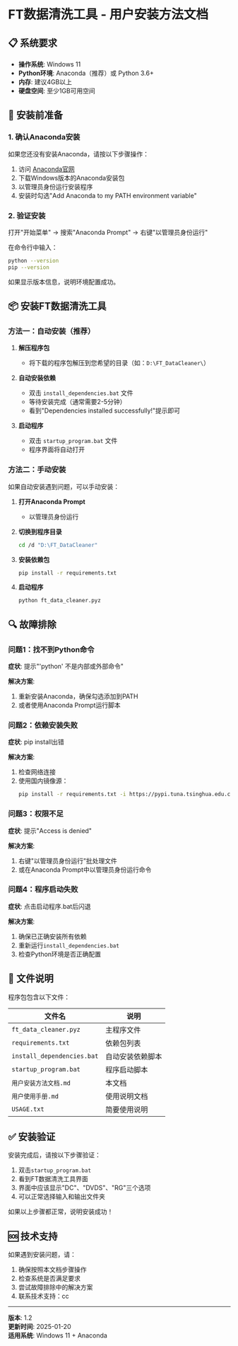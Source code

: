 # FT数据清洗工具 - 用户安装方法文档

## 📋 系统要求

- **操作系统**: Windows 11
- **Python环境**: Anaconda（推荐）或 Python 3.6+
- **内存**: 建议4GB以上
- **硬盘空间**: 至少1GB可用空间

## 🔧 安装前准备

### 1. 确认Anaconda安装

如果您还没有安装Anaconda，请按以下步骤操作：

1. 访问 [Anaconda官网](https://www.anaconda.com/products/distribution)
2. 下载Windows版本的Anaconda安装包
3. 以管理员身份运行安装程序
4. 安装时勾选"Add Anaconda to my PATH environment variable"

### 2. 验证安装

打开"开始菜单" → 搜索"Anaconda Prompt" → 右键"以管理员身份运行"

在命令行中输入：
```bash
python --version
pip --version
```

如果显示版本信息，说明环境配置成功。

## 📦 安装FT数据清洗工具

### 方法一：自动安装（推荐）

1. **解压程序包**
   - 将下载的程序包解压到您希望的目录（如：`D:\FT_DataCleaner\`）

2. **自动安装依赖**
   - 双击 `install_dependencies.bat` 文件
   - 等待安装完成（通常需要2-5分钟）
   - 看到"Dependencies installed successfully!"提示即可

3. **启动程序**
   - 双击 `startup_program.bat` 文件
   - 程序界面将自动打开

### 方法二：手动安装

如果自动安装遇到问题，可以手动安装：

1. **打开Anaconda Prompt**
   - 以管理员身份运行

2. **切换到程序目录**
   ```bash
   cd /d "D:\FT_DataCleaner"
   ```

3. **安装依赖包**
   ```bash
   pip install -r requirements.txt
   ```

4. **启动程序**
   ```bash
   python ft_data_cleaner.pyz
   ```

## 🔍 故障排除

### 问题1：找不到Python命令

**症状**: 提示"'python' 不是内部或外部命令"

**解决方案**:
1. 重新安装Anaconda，确保勾选添加到PATH
2. 或者使用Anaconda Prompt运行脚本

### 问题2：依赖安装失败

**症状**: pip install出错

**解决方案**:
1. 检查网络连接
2. 使用国内镜像源：
   ```bash
   pip install -r requirements.txt -i https://pypi.tuna.tsinghua.edu.cn/simple/
   ```

### 问题3：权限不足

**症状**: 提示"Access is denied"

**解决方案**:
1. 右键"以管理员身份运行"批处理文件
2. 或在Anaconda Prompt中以管理员身份运行命令

### 问题4：程序启动失败

**症状**: 点击启动程序.bat后闪退

**解决方案**:
1. 确保已正确安装所有依赖
2. 重新运行`install_dependencies.bat`
3. 检查Python环境是否正确配置

## 📁 文件说明

程序包包含以下文件：

| 文件名 | 说明 |
|--------|------|
| `ft_data_cleaner.pyz` | 主程序文件 |
| `requirements.txt` | 依赖包列表 |
| `install_dependencies.bat` | 自动安装依赖脚本 |
| `startup_program.bat` | 程序启动脚本 |
| `用户安装方法文档.md` | 本文档 |
| `用户使用手册.md` | 使用说明文档 |
| `USAGE.txt` | 简要使用说明 |

## ✅ 安装验证

安装完成后，请按以下步骤验证：

1. 双击`startup_program.bat`
2. 看到FT数据清洗工具界面
3. 界面中应该显示"DC"、"DVDS"、"RG"三个选项
4. 可以正常选择输入和输出文件夹

如果以上步骤都正常，说明安装成功！

## 🆘 技术支持

如果遇到安装问题，请：

1. 确保按照本文档步骤操作
2. 检查系统是否满足要求
3. 尝试故障排除中的解决方案
4. 联系技术支持：cc

---

**版本**: 1.2  
**更新时间**: 2025-01-20  
**适用系统**: Windows 11 + Anaconda 